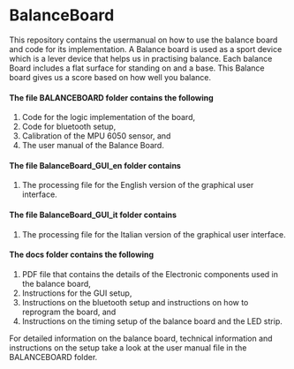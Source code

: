 # BalanceBoard

This repository contains the usermanual on how to use the balance board and code for its implementation. 
A Balance board is used as a sport device which is a lever device that helps us in practising balance. Each balance Board includes a flat surface for standing on and a base. This Balance board gives us a score based on how well you balance. 


#### The file BALANCEBOARD folder contains the following

1. Code for the logic implementation of the board, 
2. Code for bluetooth setup,  
3. Calibration of the MPU 6050 sensor, and 
4. The user manual of the Balance Board. 

#### The file BalanceBoard_GUI_en folder contains  

1. The processing file for the English version of the graphical user interface.

#### The file BalanceBoard_GUI_it folder contains  

1. The processing file for the Italian version of the graphical user interface. 

#### The docs folder contains the following 

1. PDF file that contains the details of the Electronic components used in the balance board, 
2. Instructions for the GUI setup,  
3. Instructions on the bluetooth setup and instructions on how to reprogram the board, and 
4. Instructions on the timing setup of the balance board and the LED strip. 


For detailed information on the balance board, technical information and instructions on the setup take a look at the user manual file in the BALANCEBOARD folder. 